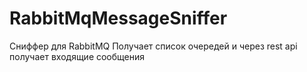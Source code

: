 # RabbitMqMessageSniffer
Сниффер для RabbitMQ
Получает список очередей и через rest api получает входящие сообщения 
